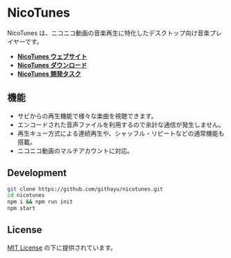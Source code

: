 # NicoTunes
NicoTunes は、ニコニコ動画の音楽再生に特化したデスクトップ向け音楽プレイヤーです。

- **[NicoTunes ウェブサイト](https://nanoway.net/nicotunes)**
- **[NicoTunes ダウンロード](https://github.com/githayu/nicotunes/releases/latest)**
- **[NicoTunes 開発タスク](https://trello.com/b/rtxLfzyF/nicotunes)**

## 機能
- サビからの再生機能で様々な楽曲を視聴できます。
- エンコードされた音声ファイルを利用するので余計な通信が発生しません。
- 再生キュー方式による連続再生や、シャッフル・リピートなどの通常機能も搭載。
- ニコニコ動画のマルチアカウントに対応。

## Development
~~~sh
git clone https://github.com/githayu/nicotunes.git
cd nicotunes
npm i && npm run init
npm start
~~~

## License
[MIT License](LICENSE) の下に提供されています。
